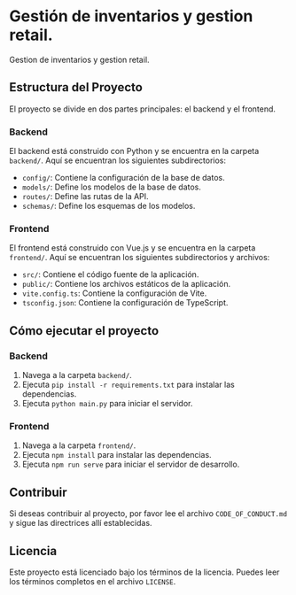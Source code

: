 # Gestión de inventarios y gestion retail.

Gestion de inventarios y gestion retail.

## Estructura del Proyecto

El proyecto se divide en dos partes principales: el backend y el frontend.

### Backend

El backend está construido con Python y se encuentra en la carpeta `backend/`. Aquí se encuentran los siguientes subdirectorios:

- `config/`: Contiene la configuración de la base de datos.
- `models/`: Define los modelos de la base de datos.
- `routes/`: Define las rutas de la API.
- `schemas/`: Define los esquemas de los modelos.

### Frontend

El frontend está construido con Vue.js y se encuentra en la carpeta `frontend/`. Aquí se encuentran los siguientes subdirectorios y archivos:

- `src/`: Contiene el código fuente de la aplicación.
- `public/`: Contiene los archivos estáticos de la aplicación.
- `vite.config.ts`: Contiene la configuración de Vite.
- `tsconfig.json`: Contiene la configuración de TypeScript.

## Cómo ejecutar el proyecto

### Backend

1. Navega a la carpeta `backend/`.
2. Ejecuta `pip install -r requirements.txt` para instalar las dependencias.
3. Ejecuta `python main.py` para iniciar el servidor.

### Frontend

1. Navega a la carpeta `frontend/`.
2. Ejecuta `npm install` para instalar las dependencias.
3. Ejecuta `npm run serve` para iniciar el servidor de desarrollo.

## Contribuir

Si deseas contribuir al proyecto, por favor lee el archivo `CODE_OF_CONDUCT.md` y sigue las directrices allí establecidas.

## Licencia

Este proyecto está licenciado bajo los términos de la licencia. Puedes leer los términos completos en el archivo `LICENSE`.
